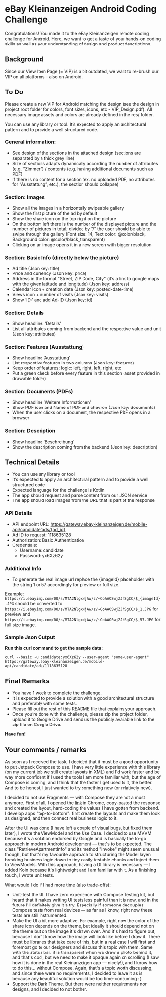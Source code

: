 # eBay Kleinanzeigen Android Coding Challenge

Congratulations! You made it to the eBay Kleinanzeigen remote coding challenge for Android. Here, we want to get a taste of your hands-on coding skills as well as your understanding of design and product descriptions.

## Background
Since our View Item Page (= VIP) is a bit outdated, we want to re-brush our VIP on all platforms – also on Android.


## To Do
Please create a new VIP for Android matching the design (see the design in project root folder for colors, font sizes, icons, 
etc - VIP_Design.pdf). All necessary image assets and colors are already defined in the res/ folder.

You can use any library or tool. It’s expected to apply an architectural pattern and to provide a well structured code.

### General information:
* See design of the sections in the attached design (sections are separated by a thick grey line)
* Size of sections adapts dynamically according the number of attributes (e.g. “Zimmer”) / contents (e.g. having additional documents such as PDF)
* If there is no content for a section (ex. no uploaded PDF, no attributes for “Ausstattung”, etc.), the section should collapse)

### Section: Images
* Show all the images in a horizontally swipeable gallery
* Show the first picture of the ad by default
* Show the share icon on the top right on the picture
* On the bottom left there is the number of the displayed picture and the number of pictures in total; divided by “/”
the user should be able to swipe through the gallery (Font size: 14, Text color: @color/black, Background color: @color/black_transparent)
* Clicking on an image opens it in a new screen with bigger resolution

### Section: Basic Info (directly below the picture) 
* Ad title (Json key: title)
* Price and currency (Json key: price)
* Address in the format "Street, ZIP Code, City" (it’s a link to google maps with the given latitude and longitude) (Json key: address)
* Calendar icon + creation date (Json key: posted-date-time)
* Views icon + number of visits (Json key: visits)
* Show ‘ID:’ and add Ad-ID (Json key: id)

### Section: Details
* Show headline: ‘Details’
* List all attributes coming from backend and the respective value and unit (Json key: attributes)

### Section: Features (Ausstattung) 
* Show headline ‘Ausstattung’
* List respective features in two columns (Json key: features)
* Keep order of features; logic: left, right, left, right, etc
* Put a green check before every feature in this section (asset provided in drawable folder)

### Section: Documents (PDFs)
* Show headline ‘Weitere Informationen’
* Show PDF icon and Name of PDF and chevron (Json key: documents)
* When the user clicks on a document, the respective PDF opens in a browser

### Section: Description
* Show headline ‘Beschreibung’
* Show the description coming from the backend (Json key: description)

## Technical Details
* You can use any library or tool
* It’s expected to apply an architectural pattern and to provide a well structured code
* Expected language for the challenge is Kotlin
* The app should request and parse content from our JSON service
* The app should load images from the URL that is part of the response

### API Details
* API endpoint URL: https://gateway.ebay-kleinanzeigen.de/mobile-api/candidate/ads/{ad_id}
* Ad ID to request: 1118635128
* Authorization: Basic Authentication
* Credentials:
  * Username: candidate
  * Password: yx6Xz62y

### Additional Info
* To generate the real image url replace the {imageId} placeholder with the string 1 or 57 accordingly for preview or full size.

Example:
`https://i.ebayimg.com/00/s/MTA2NlgxNjAw/z/~CoAAOSwjZJhSgCC/$_{imageId}.JPG`
should be converted to
`https://i.ebayimg.com/00/s/MTA2NlgxNjAw/z/~CoAAOSwjZJhSgCC/$_1.JPG` for preview
and
`https://i.ebayimg.com/00/s/MTA2NlgxNjAw/z/~CoAAOSwjZJhSgCC/$_57.JPG` for full size image.

### Sample Json Output

**Run this curl command to get the sample data:**

```
curl --basic -u candidate:yx6Xz62y --user-agent "some-user-agent" https://gateway.ebay-kleinanzeigen.de/mobile-api/candidate/ads/1118635128
```

## Final Remarks

* You have 1 week to complete the challenge.
* It is expected to provide a solution with a good architectural structure and preferably with some tests.
* Please fill out the rest of this README file that explains your approach.
* Once you’re done with the challenge, please zip the project folder, upload it to Google Drive and send us the publicly available link to the zip file on Google Drive.

**Have fun!**


## Your comments / remarks

As soon as I received the task, I decided that it must be a good opportunity to put Jetpack Compose to use. I have very little experience with this library (on my current job we still create layouts in XML) and I'd work faster and be way more confident if I used the tools I am more familiar with, but the age of Compose is coming, and I think that the faster I get used to it, the better. And to be honest, I just wanted to try something new (or relatively new). 

I decided to not use Fragments — with Compose they are not a must anymore. First of all, I opened the [link](https://gateway.ebay-kleinanzeigen.de/mobile-api/candidate/ads/1118635128) in Chrome, copy-pasted the response and created the layout, hard-coding the values I have gotten from backend. I develop apps "top-to-bottom": first create the layouts and make them look as designed, and then connect real business logic to it.

After the UI was done (I have left a couple of visual bugs, but fixed them later), I wrote the ViewModel and the Use Case. I decided to use MVVM because it's a solution endorsed by Google and is basically the to-go approach in modern Android development — that's to be expected. The class "RetrieveApartmentInfo" and its method "invoke" might seem unusual though, but that's my favourite approach to structuring the Model layer: breaking business logic down to tiny easily testable chunks and inject them to ViewModels. With this approach, having a DI library is necessary — I added Koin because it's lightweight and I am familiar with it. As a finishing touch, I wrote unit tests.

What would I do if I had more time (also trade-offs): 
* Unit-test the UI. I have zero experience with Compose Testing kit, but heard that it makes writing UI tests less painful than it is now, and in the future I'll definitely give it a try. Especially if someone decouples Compose tests from real devices — as far as I know, right now these tests are still instrumented.
* Make the UI a bit more adaptive. For example, right now the color of the share icon depends on the theme, but ideally it should depend not on the theme but on the image it's drawn over. And it's hard to figure out, because I don't know how the image will look like before I draw it. There must be libraries that take care of this, but in a real case I will first and foremost go to our designers and discuss this topic with them. Same with the status bar: it is transparent when we draw a photo behind it, and that's cool, but we need to make it opaque again on scrolling (I saw how it is done in the real Kleinanzeigen app — nicely!), and I know how to do this... without Compose. Again, that's a topic worth discussing, and since there were no requirements, I decided to leave it as is because any beautiful solution would be too time-consuming :(
* Support the Dark Theme. But there were neither requirements nor designs, and I decided to not bother.

